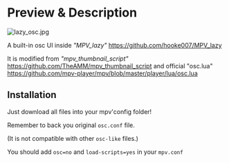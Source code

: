 # Preview & Description
![lazy_osc.jpg](https://i.loli.net/2020/05/21/TbWcxfakqJ1wdVz.jpg)

A built-in osc UI inside _"MPV_lazy"_ https://github.com/hooke007/MPV_lazy

It is modified from _"mpv_thumbnail_script"_ https://github.com/TheAMM/mpv_thumbnail_script
and official "osc.lua" https://github.com/mpv-player/mpv/blob/master/player/lua/osc.lua

## Installation
Just download all files into your mpv'config folder!

Remember to back you original `osc.conf` file.

(It is not compatible with other `osc-like` files.)

You should add `osc=no` and `load-scripts=yes` in your `mpv.conf`
